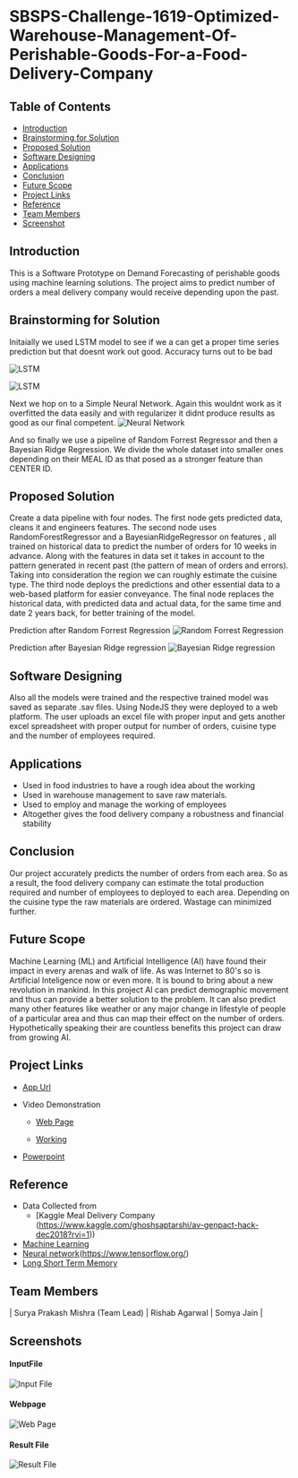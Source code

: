 # SBSPS-Challenge-1619-Optimized-Warehouse-Management-Of-Perishable-Goods-For-a-Food-Delivery-Company



## Table of Contents

- [Introduction](#introduction)
- [Brainstorming for Solution](#brainstorming-for-solution)
- [Proposed Solution](#proposed-solution)
- [Software Designing](#software-designing)
- [Applications](#applications)
- [Conclusion](#conclusion)
- [Future Scope](#future-scope)
- [Project Links](#project-links)
- [Reference](#reference)
- [Team Members](#team-members)
- [Screenshot](#screenshots)

##
## Introduction
This is a Software Prototype on Demand Forecasting of perishable goods using machine learning solutions. The project aims to predict number of orders a meal delivery company would receive depending upon the past.

## Brainstorming for Solution
Initaially we used LSTM model to see if we a can get a proper time series prediction but that doesnt work out good. Accuracy turns out to be bad

![LSTM](https://github.com/SmartPracticeschool/SBSPS-Challenge-1619-Optimized-Warehouse-Management-Of-Perishable-Goods-For-a-Food-Delivery-Company/blob/master/Images/Time%20Series%20Prediction%20Lstm.png)


![LSTM](https://github.com/SmartPracticeschool/SBSPS-Challenge-1619-Optimized-Warehouse-Management-Of-Perishable-Goods-For-a-Food-Delivery-Company/blob/master/Images/Time%20Prediction%20LSTM2.png)

Next we hop on to a Simple Neural Network. Again this wouldnt work as it overfitted the data easily and with regularizer it didnt produce results as good as our final competent.
![Neural Network](https://github.com/SmartPracticeschool/SBSPS-Challenge-1619-Optimized-Warehouse-Management-Of-Perishable-Goods-For-a-Food-Delivery-Company/blob/master/Images/Normal%20Prediction%20NN.png)

And so finally we use a pipeline of Random Forrest Regressor and then a Bayesian Ridge Regression. We divide the whole dataset into smaller ones depending on their MEAL ID as that posed as a stronger feature than CENTER ID.

## Proposed Solution
Create a data pipeline with four nodes. The first node gets predicted data, cleans it and engineers features. The second node uses RandomForestRegressor and a BayesianRidgeRegressor on features , all trained on historical data to predict the number of orders for 10 weeks in advance. Along with the features in data set it takes in account to the pattern generated in recent past (the pattern of mean of orders and errors). Taking into consideration the region we can roughly estimate the cuisine type. The third node deploys the predictions and other essential data to a web-based platform for easier conveyance. The final node replaces the historical data, with predicted data and actual data, for the same time and date 2 years back, for better training of the model.

Prediction after Random Forrest Regression
![Random Forrest Regression](https://github.com/SmartPracticeschool/SBSPS-Challenge-1619-Optimized-Warehouse-Management-Of-Perishable-Goods-For-a-Food-Delivery-Company/blob/master/Images/Normal%20Prediction%20Ml.png)

Prediction after Bayesian Ridge regression
![Bayesian Ridge regression](https://github.com/SmartPracticeschool/SBSPS-Challenge-1619-Optimized-Warehouse-Management-Of-Perishable-Goods-For-a-Food-Delivery-Company/blob/master/Images/Normal%20Prediction%20ML2.png)

## Software Designing
Also all the models were trained and the respective trained model was saved as separate .sav files. Using NodeJS they were deployed to a web platform. The user uploads an excel file with proper input and gets another excel spreadsheet with  proper output for number of orders, cuisine type and the number of employees required.

## Applications
- Used in food industries to have a rough idea about the working
- Used in warehouse management to save raw materials.
- Used to employ and manage the working of employees
- Altogether gives the food delivery company a robustness and financial stability

## Conclusion
Our project accurately predicts the number of orders from each area. So as a result, the food delivery company can estimate the total production required and number of employees to deployed to each area. Depending on the cuisine type the raw materials are ordered. Wastage can minimized further.



## Future Scope
Machine Learning (ML) and Artificial Intelligence (AI) have found their impact in every arenas and walk of life. As was Internet to 80's so is Artificial Inteligence now or even more. It is bound to bring about a new revolution in mankind.
In this project AI can predict demographic movement and thus can provide a better solution to the problem. It can also predict many other features like weather or any major change in lifestyle of people of a particular area and thus can map their effect on the number of orders. Hypothetically speaking their are countless benefits this project can draw from growing AI.

## Project Links
- [App Url](https://meal-delivery-forecast.herokuapp.com/)
- Video Demonstration 

  - [Web Page](https://drive.google.com/file/d/1do-ZuE6ucV5WKTq6Ny36zK6fRKGC8_i-/view?usp=sharing)
  
  - [Working](https://drive.google.com/file/d/1qD1K7Mxexa-Gpx9oyzuZU9-KqRHIUZyP/view?usp=sharing)
  
 - [Powerpoint](https://drive.google.com/file/d/10NywlioAOTA_0P9GxibInBeRCgXFwJVf/view?usp=sharing)

## Reference
- Data Collected from
  - [Kaggle Meal Delivery Company (https://www.kaggle.com/ghoshsaptarshi/av-genpact-hack-dec2018?rvi=1))
- [Machine Learning](https://scikit-learn.org/)
- [Neural network](https://keras.io/)(https://www.tensorflow.org/)
- [Long Short Term Memory](https://en.wikipedia.org/wiki/Long_short-term_memory)

## Team Members
| Surya Prakash Mishra (Team Lead) | Rishab Agarwal | Somya Jain |

## Screenshots

#### InputFile
![Input File](https://github.com/SmartPracticeschool/SBSPS-Challenge-1619-Optimized-Warehouse-Management-Of-Perishable-Goods-For-a-Food-Delivery-Company/blob/master/Images/Input%20File.png)

#### Webpage
![Web Page](https://github.com/SmartPracticeschool/SBSPS-Challenge-1619-Optimized-Warehouse-Management-Of-Perishable-Goods-For-a-Food-Delivery-Company/blob/master/Images/Webpage1.png)

#### Result File
![Result File](https://github.com/SmartPracticeschool/SBSPS-Challenge-1619-Optimized-Warehouse-Management-Of-Perishable-Goods-For-a-Food-Delivery-Company/blob/master/Images/Result.png)
